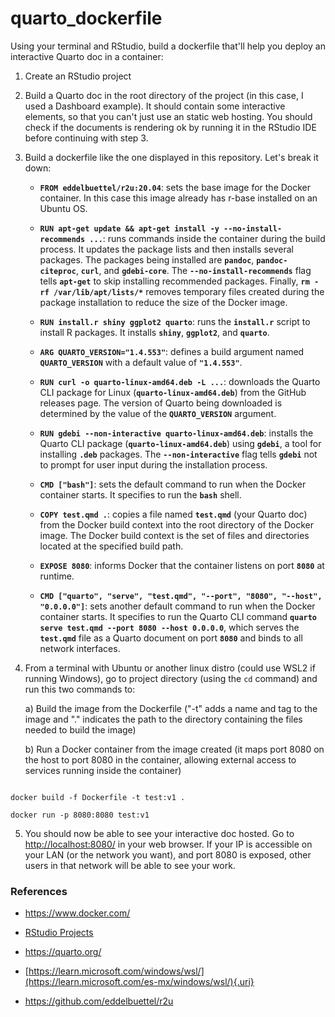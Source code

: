 # quarto_dockerfile

Using your terminal and RStudio, build a dockerfile that'll help you deploy an interactive Quarto doc in a container:

1)  Create an RStudio project

2)  Build a Quarto doc in the root directory of the project (in this case, I used a Dashboard example). It should contain some interactive elements, so that you can't just use an static web hosting. You should check if the documents is rendering ok by running it in the RStudio IDE before continuing with step 3.

3)  Build a dockerfile like the one displayed in this repository. Let's break it down:

    -   **`FROM eddelbuettel/r2u:20.04`**: sets the base image for the Docker container. In this case this image already has r-base installed on an Ubuntu OS.

    -   **`RUN apt-get update && apt-get install -y --no-install-recommends ...`**: runs commands inside the container during the build process. It updates the package lists and then installs several packages. The packages being installed are **`pandoc`**, **`pandoc-citeproc`**, **`curl`**, and **`gdebi-core`**. The **`--no-install-recommends`** flag tells **`apt-get`** to skip installing recommended packages. Finally, **`rm -rf /var/lib/apt/lists/*`** removes temporary files created during the package installation to reduce the size of the Docker image.

    -   **`RUN install.r shiny ggplot2 quarto`**: runs the **`install.r`** script to install R packages. It installs **`shiny`**, **`ggplot2`**, and **`quarto`**.

    -   **`ARG QUARTO_VERSION="1.4.553"`**: defines a build argument named **`QUARTO_VERSION`** with a default value of **`"1.4.553"`**.

    -   **`RUN curl -o quarto-linux-amd64.deb -L ...`**: downloads the Quarto CLI package for Linux (**`quarto-linux-amd64.deb`**) from the GitHub releases page. The version of Quarto being downloaded is determined by the value of the **`QUARTO_VERSION`** argument.

    -   **`RUN gdebi --non-interactive quarto-linux-amd64.deb`**: installs the Quarto CLI package (**`quarto-linux-amd64.deb`**) using **`gdebi`**, a tool for installing **`.deb`** packages. The **`--non-interactive`** flag tells **`gdebi`** not to prompt for user input during the installation process.

    -   **`CMD ["bash"]`**: sets the default command to run when the Docker container starts. It specifies to run the **`bash`** shell.

    -   **`COPY test.qmd .`**: copies a file named **`test.qmd`** (your Quarto doc) from the Docker build context into the root directory of the Docker image. The Docker build context is the set of files and directories located at the specified build path.

    -   **`EXPOSE 8080`**: informs Docker that the container listens on port **`8080`** at runtime.

    -   **`CMD ["quarto", "serve", "test.qmd", "--port", "8080", "--host", "0.0.0.0"]`**: sets another default command to run when the Docker container starts. It specifies to run the Quarto CLI command **`quarto serve test.qmd --port 8080 --host 0.0.0.0`**, which serves the **`test.qmd`** file as a Quarto document on port **`8080`** and binds to all network interfaces.

4)  From a terminal with Ubuntu or another linux distro (could use WSL2 if running Windows), go to project directory (using the `cd` command) and run this two commands to:

    a)  Build the image from the Dockerfile ("-t" adds a name and tag to the image and "." indicates the path to the directory containing the files needed to build the image)

    b)  Run a Docker container from the image created (it maps port 8080 on the host to port 8080 in the container, allowing external access to services running inside the container)

```{bash}

docker build -f Dockerfile -t test:v1 .

docker run -p 8080:8080 test:v1

```

5.  You should now be able to see your interactive doc hosted. Go to <http://localhost:8080/> in your web browser. If your IP is accessible on your LAN (or the network you want), and port 8080 is exposed, other users in that network will be able to see your work.

### References

-   <https://www.docker.com/>

-   [RStudio Projects](https://support.posit.co/hc/en-us/articles/200526207-Using-RStudio-Projects)

-   <https://quarto.org/>

-   [https://learn.microsoft.com/windows/wsl/](https://learn.microsoft.com/es-mx/windows/wsl/){.uri}

-   <https://github.com/eddelbuettel/r2u>
